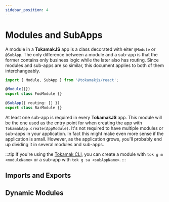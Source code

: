 ```yaml
---
sidebar_position: 4
---
```


# Modules and SubApps

A module in a **TokamakJS** app is a class decorated with eiter `@Module` or `@SubApp`. The only difference between a module and a sub-app is that the former contains only business logic while the later also has routing. Since modules and sub-apps are so similar, this document applies to both of them interchangeably.

```ts
import { Module, SubApp } from '@tokamakjs/react';

@Module({})
export class FooModule {}

@SubApp({ routing: [] })
export class BarModule {}
```

At least one sub-app is required in every **TokamakJS** app. This module will be the one used as the entry point for when creating the app with `TokamakApp.create(AppModule)`. It's not required to have multiple modules or sub-apps in your application. In fact this might make even more sense if the application is small. However, as the application grows, you'll probably end up dividing it in several modules and sub-apps.

:::tip
If you're using the [Tokamak CLI](https://github.com/tokamakjs/tokamak-cli), you can create a module with `tok g m <moduleName>` or a sub-app with `tok g sa <subAppName>`.
:::

## Imports and Exports


## Dynamic Modules
